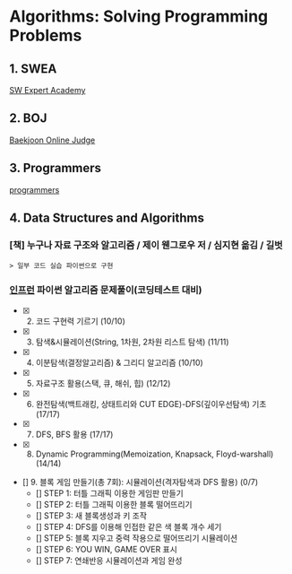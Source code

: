 # Algorithms: Solving Programming Problems

## 1. SWEA

[SW Expert Academy](https://swexpertacademy.com/main/code/problem/problemList.do)

## 2. BOJ

[Baekjoon Online Judge](https://www.acmicpc.net/)

## 3. Programmers

[programmers](https://programmers.co.kr/learn/challenges)

## 4. Data Structures and Algorithms

### [책] 누구나 자료 구조와 알고리즘 / 제이 웬그로우 저 / 심지현 옮김 / 길벗

    > 일부 코드 실습 파이썬으로 구현

### [인프런](https://www.inflearn.com/course/파이썬-알고리즘-문제풀이-코딩테스트/dashboard) 파이썬 알고리즘 문제풀이(코딩테스트 대비)

- [X] 2. 코드 구현력 기르기 (10/10)
- [X] 3. 탐색&시뮬레이션(String, 1차원, 2차원 리스트 탐색) (11/11)
- [X] 4. 이분탐색(결정알고리즘) & 그리디 알고리즘 (10/10)
- [X] 5. 자료구조 활용(스택, 큐, 해쉬, 힙) (12/12)
- [X] 6. 완전탐색(백트래킹, 상태트리와 CUT EDGE)-DFS(깊이우선탐색) 기초 (17/17)
- [X] 7. DFS, BFS 활용 (17/17)
- [X] 8. Dynamic Programming(Memoization, Knapsack, Floyd-warshall) (14/14)
- [] 9. 블록 게임 만들기(총 7회): 시뮬레이션(격자탐색과 DFS 활용) (0/7)
    - [] STEP 1: 터틀 그래픽 이용한 게임판 만들기
    - [] STEP 2: 터틀 그래픽 이용한 블록 떨어뜨리기
    - [] STEP 3: 새 블록생성과 키 조작
    - [] STEP 4: DFS를 이용해 인접한 같은 색 블록 개수 세기
    - [] STEP 5: 블록 지우고 중력 작용으로 떨어뜨리기 시뮬레이션
    - [] STEP 6: YOU WIN, GAME OVER 표시
    - [] STEP 7: 연쇄반응 시뮬레이션과 게임 완성